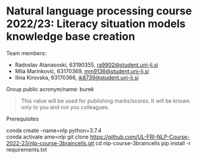 # Natural language processing course 2022/23: Literacy situation models knowledge base creation

Team members:
 * Radoslav Atanasoski, 63190355, ra9902@student.uni-lj.si
 * Mila Marinković, 63170369, mm9136@student.uni-lj.si
 * Ilina Kirovska, 63170366, ik8739@student.uni-lj.si
 
Group public acronym/name: burek
 > This value will be used for publishing marks/scores. It will be known only to you and not you colleagues.
 
 Prerequisites
 
 conda create -name=nlp python=3.7.4  
 conda activate ame=nlp
 git clone https://github.com/UL-FRI-NLP-Course-2022-23/nlp-course-3braincells.git
 cd nlp-course-3braincells
 pip install -r requirements.txt  
 
